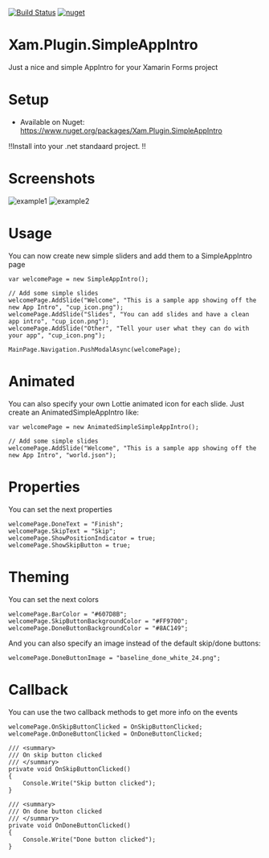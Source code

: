 [![Build Status](https://www.myget.org/BuildSource/Badge/xam-plugin-simpleappintro?identifier=ef243495-8aec-4134-af86-1d4e3d1bf1c3)](https://www.myget.org/)  [![nuget](https://img.shields.io/nuget/v/Xam.Plugin.SimpleAppIntro.svg)](https://www.nuget.org/packages/Xam.Plugin.SimpleAppIntro/)

# Xam.Plugin.SimpleAppIntro
Just a nice and simple AppIntro for your Xamarin Forms project 


# Setup
* Available on Nuget:
https://www.nuget.org/packages/Xam.Plugin.SimpleAppIntro

!!Install into your .net standaard project. !!


# Screenshots
![example1](https://raw.githubusercontent.com/galadril/Xam.Plugin.SimpleAppIntro/master/1.png) ![example2](https://raw.githubusercontent.com/galadril/Xam.Plugin.SimpleAppIntro/master/2.png)


# Usage
You can now create new simple sliders and add them to a SimpleAppIntro page 

```
var welcomePage = new SimpleAppIntro();

// Add some simple slides
welcomePage.AddSlide("Welcome", "This is a sample app showing off the new App Intro", "cup_icon.png");
welcomePage.AddSlide("Slides", "You can add slides and have a clean app intro", "cup_icon.png");
welcomePage.AddSlide("Other", "Tell your user what they can do with your app", "cup_icon.png");

MainPage.Navigation.PushModalAsync(welcomePage);
```


# Animated
You can also specify your own Lottie animated icon for each slide. Just create an AnimatedSimpleAppIntro like:

```
var welcomePage = new AnimatedSimpleSimpleAppIntro();

// Add some simple slides
welcomePage.AddSlide("Welcome", "This is a sample app showing off the new App Intro", "world.json");
```


# Properties
You can set the next properties

```
welcomePage.DoneText = "Finish";
welcomePage.SkipText = "Skip";
welcomePage.ShowPositionIndicator = true;
welcomePage.ShowSkipButton = true;
```


# Theming
You can set the next colors

```
welcomePage.BarColor = "#607D8B";
welcomePage.SkipButtonBackgroundColor = "#FF9700";
welcomePage.DoneButtonBackgroundColor = "#8AC149";
```

And you can also specify an image instead of the default skip/done buttons:

```
welcomePage.DoneButtonImage = "baseline_done_white_24.png";
```


# Callback 
You can use the two callback methods to get more info on the events 

```
welcomePage.OnSkipButtonClicked = OnSkipButtonClicked;
welcomePage.OnDoneButtonClicked = OnDoneButtonClicked;
	  
/// <summary>
/// On skip button clicked
/// </summary>
private void OnSkipButtonClicked()
{
	Console.Write("Skip button clicked");
}

/// <summary>
/// On done button clicked
/// </summary>
private void OnDoneButtonClicked()
{
	Console.Write("Done button clicked");
}
```

